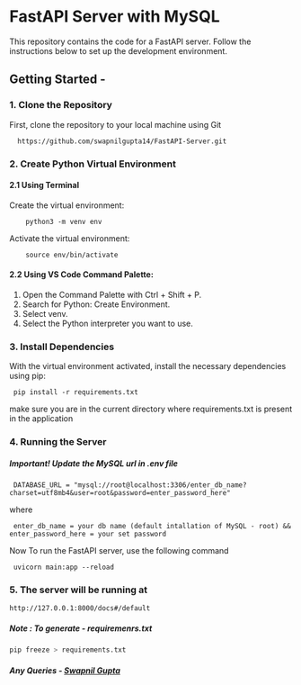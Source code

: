 # FastAPI Server with MySQL

This repository contains the code for a FastAPI server. Follow the instructions below to set up the development environment.

## Getting Started - 

### 1. Clone the Repository

First, clone the repository to your local machine using Git
```
  https://github.com/swapnilgupta14/FastAPI-Server.git
```
### 2. Create Python Virtual Environment

#### 2.1 Using Terminal
  Create the virtual environment:
  ```
      python3 -m venv env
  ```
  Activate the virtual environment:
  ```
      source env/bin/activate
  ```  
#### 2.2 Using VS Code Command Palette:

  1. Open the Command Palette with Ctrl + Shift + P.
  2. Search for Python: Create Environment.
  3. Select venv.
  4. Select the Python interpreter you want to use.

### 3. Install Dependencies

  With the virtual environment activated, install the necessary dependencies using pip:
   ```
    pip install -r requirements.txt
   ```
  make sure you are in the current directory where requirements.txt is present in the application
### 4. Running the Server

##### Important! Update the MySQL url in .env file

 ```
  DATABASE_URL = "mysql://root@localhost:3306/enter_db_name?charset=utf8mb4&user=root&password=enter_password_here"
  ```
where
 ```
  enter_db_name = your db name (default intallation of MySQL - root) && enter_password_here = your set password
  ```
Now To run the FastAPI server, use the following command

 ```
  uvicorn main:app --reload
  ```

### 5. The server will be running at
```
http://127.0.0.1:8000/docs#/default
```
##### Note : To generate - requiremenrs.txt
```bash
pip freeze > requirements.txt
```

##### Any Queries - <a href="mailto:mail.swapnilgupta@gmail.com">Swapnil Gupta</a>
